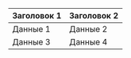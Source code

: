 | Заголовок 1 | Заголовок 2 |
|-------------|-------------|
| Данные 1    | Данные 2    |
| Данные 3    | Данные 4    |